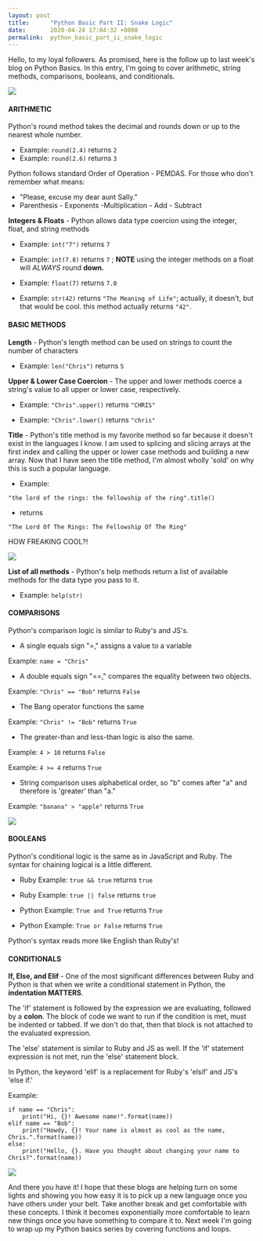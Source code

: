```yaml
---
layout: post
title:      "Python Basic Part II: Snake Logic"
date:       2020-04-24 17:04:32 +0000
permalink:  python_basic_part_ii_snake_logic
---
```



Hello, to my loyal followers. As promised, here is the follow up to last week's blog on Python Basics. In this entry, I'm going to cover arithmetic, string methods, comparisons, booleans, and conditionals. 

![](https://media.giphy.com/media/3s976LBmflJ17QqV7M/giphy.gif)

#### ARITHMETIC
Python's round method takes the decimal and rounds down or up to the nearest whole number.
* Example: ` round(2.4) ` returns `2`
* Example:  `round(2.6)` returns `3`

Python follows standard Order of Operation - PEMDAS. For those who don't remember what means:

* "Please, excuse my dear aunt Sally."
* Parenthesis - Exponents -Multiplication - Add - Subtract

**Integers & Floats** - Python allows data type coercion using the integer, float, and string methods

* Example: `int("7")` returns `7`

* Example: `int(7.8)` returns `7` ;  **NOTE** using the integer methods on a float will *ALWAYS* round **down.**

* Example: `float(7)` returns `7.0`

* Example: `str(42)` returns `"The Meaning of Life"`; actually, it doesn't, but that would be cool. this method actually returns `"42"`.

#### BASIC METHODS
**Length** - Python's length method can be used on strings to count the number of characters
* Example: `len("Chris")` returns `5`

**Upper & Lower Case Coercion** - The upper and lower methods coerce a string's value to all upper or lower case, respectively.

* Example: `"Chris".upper()` returns `"CHRIS"`

* Example: `"Chris".lower()` returns `"chris"`

**Title** - Python's title method is my favorite method so far because it doesn't exist in the languages I know. I am used to splicing and slicing arrays at the first index and calling the upper or lower case methods and building a new array. Now that I have seen the title method, I'm almost wholly 'sold' on why this is such a popular language.
* Example: 
```
"the lord of the rings: the fellowship of the ring".title()
``` 
* returns 
```
"The Lord Of The Rings: The Fellowship Of The Ring"
```

HOW FREAKING COOL?!

![](https://media.giphy.com/media/7WYXwywbv7fig/giphy.gif)

**List of all methods** - Python's help methods return a list of available methods for the data type you pass to it.
* Example: `help(str)` 

#### COMPARISONS

Python's comparison logic is similar to Ruby's and JS's.
* A single equals sign "=," assigns a value to a variable

Example: `name = "Chris"`

* A double equals sign "==," compares the equality between two objects.

Example: `"Chris" == "Bob"` returns `False`

* The Bang operator functions the same

Example: `"Chris" != "Bob"` returns `True`

* The greater-than and less-than logic is also the same.

Example: `4 > 10` returns `False`

Example: `4 >= 4` returns `True`

* String comparison uses alphabetical order, so "b" comes after "a" and therefore is 'greater' than "a."

Example: `"banana" > "apple"` returns `True`

![](https://media.giphy.com/media/icJA0VF7ntoEL18Jez/giphy.gif)

#### BOOLEANS

Python's conditional logic is the same as in JavaScript and Ruby. The syntax for chaining logical is a little different. 
* Ruby Example: `true && true` returns `true`

* Ruby Example: `true || false` returns `true`

* Python Example: `True and True` returns `True`

* Python Example: `True or False` returns `True`

Python's syntax reads more like English than Ruby's! 

#### CONDITIONALS

**If, Else, and Elif** - One of the most significant differences between Ruby and Python is that when we write a conditional statement in Python, the **indentation MATTERS**. 

The 'if' statement is followed by the expression we are evaluating, followed by a **colon**. The block of code we want to run if the condition is met, must be indented or tabbed. If we don't do that, then that block is not attached to the evaluated expression.

The 'else' statement is similar to Ruby and JS as well. If the 'if' statement expression is not met, run the 'else' statement block.

In Python, the keyword 'elif' is a replacement for Ruby's 'elsif' and JS's 'else if.'

Example:
```
if name == "Chris":
    print("Hi, {}! Awesome name!".format(name))
elif name == "Bob":
    print("Howdy, {}! Your name is almost as cool as the name, Chris.".format(name))
else:
    print("Hello, {}. Have you thought about changing your name to Chris?".format(name))
```

![](https://media.giphy.com/media/tZ6zAdNZbWOhq/giphy.gif)

And there you have it! I hope that these blogs are helping turn on some lights and showing you how easy it is to pick up a new language once you have others under your belt. Take another break and get comfortable with these concepts. I think it becomes exponentially more comfortable to learn new things once you have something to compare it to. Next week I'm going to wrap up my Python basics series by covering functions and loops.
